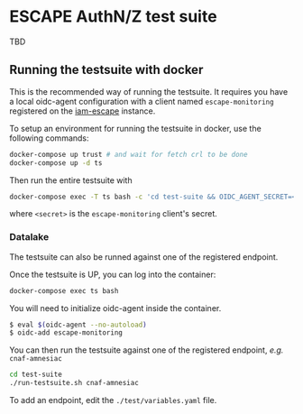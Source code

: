# ESCAPE AuthN/Z test suite 

TBD

## Running the testsuite with docker

This is the recommended way of running the testsuite. It requires you have a local oidc-agent configuration with a client named `escape-monitoring` registered on the [iam-escape](https://iam-escape.cloud.cnaf.infn.it/) instance.

To setup an environment for running the testsuite in docker,
use the following commands:

```bash
docker-compose up trust # and wait for fetch crl to be done
docker-compose up -d ts
```

Then run the entire testsuite with

```bash
docker-compose exec -T ts bash -c 'cd test-suite && OIDC_AGENT_SECRET=<secret> sh ci/run.sh'
```
where `<secret>` is the `escape-monitoring` client's secret.

### Datalake

The testsuite can also be runned against one of the registered endpoint.

Once the testsuite is UP, you can log into the container:

```bash
docker-compose exec ts bash
```

You will need to initialize oidc-agent inside the container. 

```bash
$ eval $(oidc-agent --no-autoload)
$ oidc-add escape-monitoring
```

You can then run the testsuite against one of the registered endpoint, _e.g._ `cnaf-amnesiac`

```bash
cd test-suite
./run-testsuite.sh cnaf-amnesiac
```

To add an endpoint, edit the `./test/variables.yaml` file.
